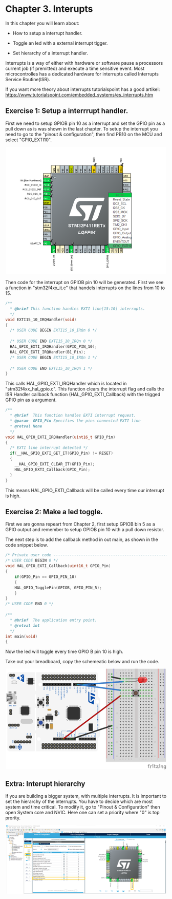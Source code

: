 # Chapter 3. Interupts

In this chapter you will learn about:

- How to setup a interrupt handler.

- Toggle an led with a external interrupt tigger. 

- Set hierarchy of a interrupt handler. 

Interrupts is a way of either with hardware or software pause a processors current job (if premitted) and execute a time sensitive event. Most microcontrolles has a dedicated hardware for interrupts called Interrupts Service Routine(ISR). 

If you want more theory about interrupts tutorialspoint has a good artikel: https://www.tutorialspoint.com/embedded_systems/es_interrupts.htm 


## Exercise 1: Setup a interrrupt handler.

First we need to setup GPIOB pin 10 as a interrupt and set the GPIO pin as a pull down as is was shown in the last chapter. To setup the interrupt you need to go to the "pinout & configuration", then find PB10 on the MCU and select "GPIO_EXTI10". 

<p align="center">
    <img src = "Set_interrupt_b10.png", width="500">
</p>

Then code for the interrupt on GPIOB pin 10 will be generated. First we see a function in  "stm32f4xx_it.c" that handels interrupts on the lines from 10 to 15. 

```c
/**
  * @brief This function handles EXTI line[15:10] interrupts.
  */
void EXTI15_10_IRQHandler(void)
{
  /* USER CODE BEGIN EXTI15_10_IRQn 0 */
  
  /* USER CODE END EXTI15_10_IRQn 0 */
  HAL_GPIO_EXTI_IRQHandler(GPIO_PIN_10);
  HAL_GPIO_EXTI_IRQHandler(B1_Pin);
  /* USER CODE BEGIN EXTI15_10_IRQn 1 */

  /* USER CODE END EXTI15_10_IRQn 1 */
}
```

This calls HAL_GPIO_EXTI_IRQHandler which is located in "stm32f4xx_hal_gpio.c". This function clears the interrupt flag and calls the ISR Handler callback function (HAL_GPIO_EXTI_Callback) with the trigged GPIO pin as a argument.

```c
/**
  * @brief  This function handles EXTI interrupt request.
  * @param  GPIO_Pin Specifies the pins connected EXTI line
  * @retval None
  */
void HAL_GPIO_EXTI_IRQHandler(uint16_t GPIO_Pin)
{
  /* EXTI line interrupt detected */
  if(__HAL_GPIO_EXTI_GET_IT(GPIO_Pin) != RESET)
  {
    __HAL_GPIO_EXTI_CLEAR_IT(GPIO_Pin);
    HAL_GPIO_EXTI_Callback(GPIO_Pin);
  }
}
```

This means HAL_GPIO_EXTI_Callback will be called every time our interrupt is high. 

## Exercise 2: Make a led toggle. 

First we are gonna repeart from Chapter 2, first setup GPIOB bin 5 as a GPIO output and remember to setup GPIOB pin 10 with a pull down resistor. 

The next step is to add the callback method in out main, as shown in the code snippet below.

```c
/* Private user code ---------------------------------------------------------*/
/* USER CODE BEGIN 0 */
void HAL_GPIO_EXTI_Callback(uint16_t GPIO_Pin)
{
    if(GPIO_Pin == GPIO_PIN_10)
    {
    HAL_GPIO_TogglePin(GPIOB, GPIO_PIN_5);
    }
}
/* USER CODE END 0 */

/**
  * @brief  The application entry point.
  * @retval int
  */
int main(void)
{
```

Now the led will toggle every time GPIO B pin 10 is high. 

Take out your breadboard, copy the schemeatic below and run the code.

<p align="center">
    <img src = "Interuptbb.png", width="500">
</p>



## Extra: Interupt hierarchy

If you are building a bigger system, with multiple interrupts. It is important to set the hierarchy of the interrupts. You have to decide which are most system and time critical. To modify it, go to "Pinout & Configuration" then open System core and NVIC. Here one can set a priority where "0" is top prority.

<p align="center">
    <img src = "Set_interrupt.png", width="500">
</p>


